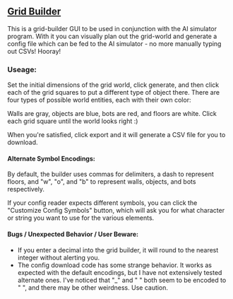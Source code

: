 ## [Grid Builder](https://ruitais.github.io/gridBuilder/)

This is a grid-builder GUI to be used in conjunction with the AI simulator program. With it you can visually plan out the grid-world and generate a config file which can be fed to the AI simulator - no more manually typing out CSVs! Hooray!

### Useage:
Set the initial dimensions of the grid world, click generate, and then click each of the grid squares to put a different type of object there. There are four types of possible world entities, each with their own color:

Walls are gray, objects are blue,
bots are red, and floors are white.
Click each grid square until the world looks right :)

When you're satisfied, click export and it will generate a CSV file for you to download.

#### Alternate Symbol Encodings:
By default, the builder uses commas for delimiters, a dash to represent floors, and "w", "o", and "b" to represent walls, objects, and bots respectively.

If your config reader expects different symbols, you can click the "Customize Config Symbols" button, which will ask you for what character or string you want to use for the various elements.

#### Bugs / Unexpected Behavior / User Beware:
* If you enter a decimal into the grid builder, it will round to the nearest integer without alerting you.
* The config download code has some strange behavior. It works as expected with the default encodings, but I have not extensively tested alternate ones. I've noticed that "_" and " " both seem to be encoded to " ", and there may be other weirdness. Use caution.

